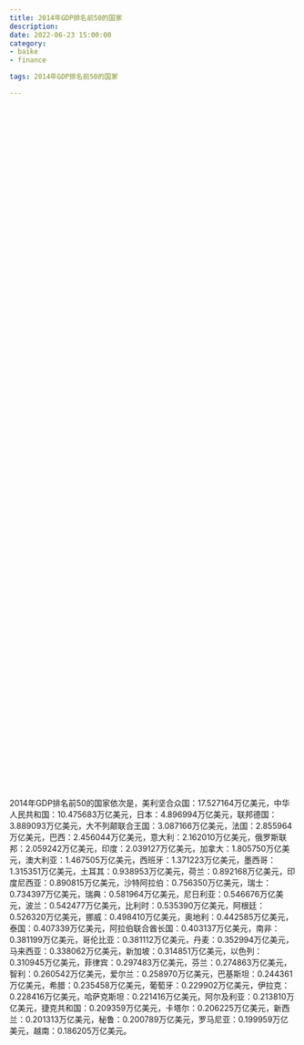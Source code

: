 ```yaml
---
title: 2014年GDP排名前50的国家
description:
date: 2022-06-23 15:00:00
category:
- baike
- finance

tags: 2014年GDP排名前50的国家

---
```


<!-- 引入刚刚下载的 ECharts 文件 -->
<script src="/assets/js/charts/echarts.min.js"></script>

<!-- 为 ECharts 准备一个定义了宽高的 DOM -->
<div id="myChart" style="width: 100%;height:1200px;"></div>

<div>
<p class="paragraph">2014年GDP排名前50的国家依次是，美利坚合众国：17.527164万亿美元，中华人民共和国：10.475683万亿美元，日本：4.896994万亿美元，联邦德国：3.889093万亿美元，大不列颠联合王国：3.087166万亿美元，法国：2.855964万亿美元，巴西：2.456044万亿美元，意大利：2.162010万亿美元，俄罗斯联邦：2.059242万亿美元，印度：2.039127万亿美元，加拿大：1.805750万亿美元，澳大利亚：1.467505万亿美元，西班牙：1.371223万亿美元，墨西哥：1.315351万亿美元，土耳其：0.938953万亿美元，荷兰：0.892168万亿美元，印度尼西亚：0.890815万亿美元，沙特阿拉伯：0.756350万亿美元，瑞士：0.734397万亿美元，瑞典：0.581964万亿美元，尼日利亚：0.546676万亿美元，波兰：0.542477万亿美元，比利时：0.535390万亿美元，阿根廷：0.526320万亿美元，挪威：0.498410万亿美元，奥地利：0.442585万亿美元，泰国：0.407339万亿美元，阿拉伯联合酋长国：0.403137万亿美元，南非：0.381199万亿美元，哥伦比亚：0.381112万亿美元，丹麦：0.352994万亿美元，马来西亚：0.338062万亿美元，新加坡：0.314851万亿美元，以色列：0.310945万亿美元，菲律宾：0.297483万亿美元，芬兰：0.274863万亿美元，智利：0.260542万亿美元，爱尔兰：0.258970万亿美元，巴基斯坦：0.244361万亿美元，希腊：0.235458万亿美元，葡萄牙：0.229902万亿美元，伊拉克：0.228416万亿美元，哈萨克斯坦：0.221416万亿美元，阿尔及利亚：0.213810万亿美元，捷克共和国：0.209359万亿美元，卡塔尔：0.206225万亿美元，新西兰：0.201313万亿美元，秘鲁：0.200789万亿美元，罗马尼亚：0.199959万亿美元，越南：0.186205万亿美元。</p>
</div>

<script>
    var chartDom = document.getElementById('myChart');
    var myChart = echarts.init(chartDom);
    var option;

    option = {
        title: {
            text: ''
        },
        tooltip: {
            trigger: 'axis',
            axisPointer: {
                type: 'shadow'
            }
        },
        legend: {},
        grid: {
            left: '0%',
            right: '0%',
            bottom: '3%',
            containLabel: true
        },
        xAxis: {
            type: 'value',
            boundaryGap: [0, 0.01]
        },
        yAxis: {
            type: 'category',
            data: ["越南", "罗马尼亚", "秘鲁", "新西兰", "卡塔尔", "捷克共和国", "阿尔及利亚", "哈萨克斯坦", "伊拉克", "葡萄牙", "希腊", "巴基斯坦", "爱尔兰", "智利", "芬兰", "菲律宾", "以色列", "新加坡", "马来西亚", "丹麦", "哥伦比亚", "南非", "阿拉伯联合酋长国", "泰国", "奥地利", "挪威", "阿根廷", "比利时", "波兰", "尼日利亚", "瑞典", "瑞士", "沙特阿拉伯", "印度尼西亚", "荷兰", "土耳其", "墨西哥", "西班牙", "澳大利亚", "加拿大", "印度", "俄罗斯联邦", "意大利", "巴西", "法国", "大不列颠联合王国", "联邦德国", "日本", "中华人民共和国", "美利坚合众国"]
        },
        series: [
            {
                itemStyle: {
                    color: "#00868B"
                },
                name: '（单位：万亿美元）',
                type: 'bar',
                data: [0.186205, 0.199959, 0.200789, 0.201313, 0.206225, 0.209359, 0.213810, 0.221416, 0.228416, 0.229902, 0.235458, 0.244361, 0.258970, 0.260542, 0.274863, 0.297483, 0.310945, 0.314851, 0.338062, 0.352994, 0.381112, 0.381199, 0.403137, 0.407339, 0.442585, 0.498410, 0.526320, 0.535390, 0.542477, 0.546676, 0.581964, 0.734397, 0.756350, 0.890815, 0.892168, 0.938953, 1.315351, 1.371223, 1.467505, 1.805750, 2.039127, 2.059242, 2.162010, 2.456044, 2.855964, 3.087166, 3.889093, 4.896994, 10.475683, 17.527164]
            }
        ]
    };

    option && myChart.setOption(option);

</script>
